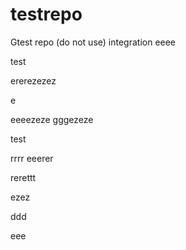 # testrepo
Gtest repo (do not use)
integration
eeee

test



ererezezez



e

eeeezeze
gggezeze

test

rrrr
eeerer

rerettt


ezez

ddd



eee
